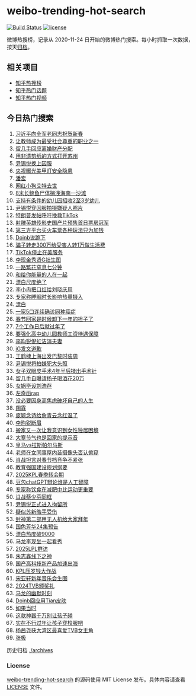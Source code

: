 # weibo-trending-hot-search

[![Build Status](https://github.com/justjavac/weibo-trending-hot-search/workflows/ci/badge.svg?branch=master)](https://github.com/justjavac/weibo-trending-hot-search/actions)
[![license](https://img.shields.io/github/license/justjavac/weibo-trending-hot-search)](https://github.com/justjavac/weibo-trending-hot-search/blob/master/LICENSE)

微博热搜榜，记录从 2020-11-24 日开始的微博热门搜索。每小时抓取一次数据，按天[归档](./archives)。

## 相关项目

- [知乎热搜榜](https://github.com/justjavac/zhihu-trending-top-search)
- [知乎热门话题](https://github.com/justjavac/zhihu-trending-hot-questions)
- [知乎热门视频](https://github.com/justjavac/zhihu-trending-hot-video)

## 今日热门搜索

<!-- BEGIN -->
<!-- 最后更新时间 Mon Jan 20 2025 03:12:06 GMT+0800 (China Standard Time) -->

1. [习近平向全军老同志祝贺新春](https://s.weibo.com//weibo?q=%23%E4%B9%A0%E8%BF%91%E5%B9%B3%E5%90%91%E5%85%A8%E5%86%9B%E8%80%81%E5%90%8C%E5%BF%97%E7%A5%9D%E8%B4%BA%E6%96%B0%E6%98%A5%23&Refer=new_time)
1. [让教师成为最受社会尊重的职业之一](https://s.weibo.com//weibo?q=%23%E8%AE%A9%E6%95%99%E5%B8%88%E6%88%90%E4%B8%BA%E6%9C%80%E5%8F%97%E7%A4%BE%E4%BC%9A%E5%B0%8A%E9%87%8D%E7%9A%84%E8%81%8C%E4%B8%9A%E4%B9%8B%E4%B8%80%23&t=31&band_rank=34&Refer=top)
1. [留几手回应离婚财产分配](https://s.weibo.com//weibo?q=%23%E7%95%99%E5%87%A0%E6%89%8B%E5%9B%9E%E5%BA%94%E7%A6%BB%E5%A9%9A%E8%B4%A2%E4%BA%A7%E5%88%86%E9%85%8D%23&t=31&band_rank=18&Refer=top)
1. [用非遗剪纸的方式打开苏州](https://s.weibo.com//weibo?q=%23%E7%94%A8%E9%9D%9E%E9%81%97%E5%89%AA%E7%BA%B8%E7%9A%84%E6%96%B9%E5%BC%8F%E6%89%93%E5%BC%80%E8%8B%8F%E5%B7%9E%23&t=31&band_rank=3&Refer=top)
1. [尹锡悦换上囚服](https://s.weibo.com//weibo?q=%23%E5%B0%B9%E9%94%A1%E6%82%A6%E6%8D%A2%E4%B8%8A%E5%9B%9A%E6%9C%8D%23&t=31&band_rank=4&Refer=top)
1. [央视曝光美甲灯安全隐患](https://s.weibo.com//weibo?q=%23%E5%A4%AE%E8%A7%86%E6%9B%9D%E5%85%89%E7%BE%8E%E7%94%B2%E7%81%AF%E5%AE%89%E5%85%A8%E9%9A%90%E6%82%A3%23&t=31&band_rank=2&Refer=top)
1. [潘宏](https://s.weibo.com//weibo?q=%E6%BD%98%E5%AE%8F&t=31&band_rank=5&Refer=top)
1. [网红小狗艾特去世](https://s.weibo.com//weibo?q=%23%E7%BD%91%E7%BA%A2%E5%B0%8F%E7%8B%97%E8%89%BE%E7%89%B9%E5%8E%BB%E4%B8%96%23&t=31&band_rank=1&Refer=top)
1. [8米长鲸鱼尸体搁浅海南一沙滩](https://s.weibo.com//weibo?q=%238%E7%B1%B3%E9%95%BF%E9%B2%B8%E9%B1%BC%E5%B0%B8%E4%BD%93%E6%90%81%E6%B5%85%E6%B5%B7%E5%8D%97%E4%B8%80%E6%B2%99%E6%BB%A9%23&t=31&band_rank=27&Refer=top)
1. [支持有条件的幼儿园招收2至3岁幼儿](https://s.weibo.com//weibo?q=%23%E6%94%AF%E6%8C%81%E6%9C%89%E6%9D%A1%E4%BB%B6%E7%9A%84%E5%B9%BC%E5%84%BF%E5%9B%AD%E6%8B%9B%E6%94%B62%E8%87%B33%E5%B2%81%E5%B9%BC%E5%84%BF%23&t=31&band_rank=41&Refer=top)
1. [尹锡悦穿囚服拍摄嫌疑人照片](https://s.weibo.com//weibo?q=%23%E5%B0%B9%E9%94%A1%E6%82%A6%E7%A9%BF%E5%9B%9A%E6%9C%8D%E6%8B%8D%E6%91%84%E5%AB%8C%E7%96%91%E4%BA%BA%E7%85%A7%E7%89%87%23&t=31&band_rank=34&Refer=top)
1. [特朗普发帖呼吁挽救TikTok](https://s.weibo.com//weibo?q=%23%E7%89%B9%E6%9C%97%E6%99%AE%E5%8F%91%E5%B8%96%E5%91%BC%E5%90%81%E6%8C%BD%E6%95%91TikTok%23&t=31&band_rank=11&Refer=top)
1. [射雕英雄传影史国产片预售首日票房冠军](https://s.weibo.com//weibo?q=%23%E5%B0%84%E9%9B%95%E8%8B%B1%E9%9B%84%E4%BC%A0%E5%BD%B1%E5%8F%B2%E5%9B%BD%E4%BA%A7%E7%89%87%E9%A2%84%E5%94%AE%E9%A6%96%E6%97%A5%E7%A5%A8%E6%88%BF%E5%86%A0%E5%86%9B%23&t=31&band_rank=12&Refer=top)
1. [第三方平台买火车票各种玩法只为加钱](https://s.weibo.com//weibo?q=%23%E7%AC%AC%E4%B8%89%E6%96%B9%E5%B9%B3%E5%8F%B0%E4%B9%B0%E7%81%AB%E8%BD%A6%E7%A5%A8%E5%90%84%E7%A7%8D%E7%8E%A9%E6%B3%95%E5%8F%AA%E4%B8%BA%E5%8A%A0%E9%92%B1%23&t=31&band_rank=46&Refer=top)
1. [Doinb说跪下](https://s.weibo.com//weibo?q=%23Doinb%E8%AF%B4%E8%B7%AA%E4%B8%8B%23&t=31&band_rank=16&Refer=top)
1. [骗子转走300万给受害人转1万做生活费](https://s.weibo.com//weibo?q=%23%E9%AA%97%E5%AD%90%E8%BD%AC%E8%B5%B0300%E4%B8%87%E7%BB%99%E5%8F%97%E5%AE%B3%E4%BA%BA%E8%BD%AC1%E4%B8%87%E5%81%9A%E7%94%9F%E6%B4%BB%E8%B4%B9%23&t=31&band_rank=19&Refer=top)
1. [TikTok停止在美服务](https://s.weibo.com//weibo?q=%23TikTok%E5%81%9C%E6%AD%A2%E5%9C%A8%E7%BE%8E%E6%9C%8D%E5%8A%A1%23&t=31&band_rank=32&Refer=top)
1. [李现金秀贤G社生图](https://s.weibo.com//weibo?q=%23%E6%9D%8E%E7%8E%B0%E9%87%91%E7%A7%80%E8%B4%A4G%E7%A4%BE%E7%94%9F%E5%9B%BE%23&t=31&band_rank=7&Refer=top)
1. [一路繁花窒息七分钟](https://s.weibo.com//weibo?q=%E4%B8%80%E8%B7%AF%E7%B9%81%E8%8A%B1%E7%AA%92%E6%81%AF%E4%B8%83%E5%88%86%E9%92%9F&t=31&band_rank=29&Refer=top)
1. [和给你能量的人在一起](https://s.weibo.com//weibo?q=%23%E5%92%8C%E7%BB%99%E4%BD%A0%E8%83%BD%E9%87%8F%E7%9A%84%E4%BA%BA%E5%9C%A8%E4%B8%80%E8%B5%B7%23&t=31&band_rank=10&Refer=top)
1. [漂白尺度绝了](https://s.weibo.com//weibo?q=%E6%BC%82%E7%99%BD%E5%B0%BA%E5%BA%A6%E7%BB%9D%E4%BA%86&t=31&band_rank=12&Refer=top)
1. [李小冉把口红给刘晓庆用](https://s.weibo.com//weibo?q=%E6%9D%8E%E5%B0%8F%E5%86%89%E6%8A%8A%E5%8F%A3%E7%BA%A2%E7%BB%99%E5%88%98%E6%99%93%E5%BA%86%E7%94%A8&t=31&band_rank=21&Refer=top)
1. [专家称睡眠时长影响热量摄入](https://s.weibo.com//weibo?q=%23%E4%B8%93%E5%AE%B6%E7%A7%B0%E7%9D%A1%E7%9C%A0%E6%97%B6%E9%95%BF%E5%BD%B1%E5%93%8D%E7%83%AD%E9%87%8F%E6%91%84%E5%85%A5%23&t=31&band_rank=24&Refer=top)
1. [漂白](https://s.weibo.com//weibo?q=%E6%BC%82%E7%99%BD&t=31&band_rank=33&Refer=top)
1. [一家5口连续确诊同种癌症](https://s.weibo.com//weibo?q=%23%E4%B8%80%E5%AE%B65%E5%8F%A3%E8%BF%9E%E7%BB%AD%E7%A1%AE%E8%AF%8A%E5%90%8C%E7%A7%8D%E7%99%8C%E7%97%87%23&t=31&band_rank=17&Refer=top)
1. [春节回家是时候卸下一年的担子了](https://s.weibo.com//weibo?q=%23%E6%98%A5%E8%8A%82%E5%9B%9E%E5%AE%B6%E6%98%AF%E6%97%B6%E5%80%99%E5%8D%B8%E4%B8%8B%E4%B8%80%E5%B9%B4%E7%9A%84%E6%8B%85%E5%AD%90%E4%BA%86%23&t=31&band_rank=13&Refer=top)
1. [7个工作日后就过年了](https://s.weibo.com//weibo?q=%237%E4%B8%AA%E5%B7%A5%E4%BD%9C%E6%97%A5%E5%90%8E%E5%B0%B1%E8%BF%87%E5%B9%B4%E4%BA%86%23&t=31&band_rank=39&Refer=top)
1. [要强化高中幼儿园教师工资待遇保障](https://s.weibo.com//weibo?q=%23%E8%A6%81%E5%BC%BA%E5%8C%96%E9%AB%98%E4%B8%AD%E5%B9%BC%E5%84%BF%E5%9B%AD%E6%95%99%E5%B8%88%E5%B7%A5%E8%B5%84%E5%BE%85%E9%81%87%E4%BF%9D%E9%9A%9C%23&t=31&band_rank=35&Refer=top)
1. [李昀锐倪虹洁演夫妻](https://s.weibo.com//weibo?q=%23%E6%9D%8E%E6%98%80%E9%94%90%E5%80%AA%E8%99%B9%E6%B4%81%E6%BC%94%E5%A4%AB%E5%A6%BB%23&t=31&band_rank=40&Refer=top)
1. [iG发文道歉](https://s.weibo.com//weibo?q=iG%E5%8F%91%E6%96%87%E9%81%93%E6%AD%89&t=31&band_rank=20&Refer=top)
1. [王鹤棣上海出发巴黎时装周](https://s.weibo.com//weibo?q=%23%E7%8E%8B%E9%B9%A4%E6%A3%A3%E4%B8%8A%E6%B5%B7%E5%87%BA%E5%8F%91%E5%B7%B4%E9%BB%8E%E6%97%B6%E8%A3%85%E5%91%A8%23&t=31&band_rank=41&Refer=top)
1. [尹锡悦将拍嫌犯大头照](https://s.weibo.com//weibo?q=%23%E5%B0%B9%E9%94%A1%E6%82%A6%E5%B0%86%E6%8B%8D%E5%AB%8C%E7%8A%AF%E5%A4%A7%E5%A4%B4%E7%85%A7%23&t=31&band_rank=31&Refer=top)
1. [女子双眼皮手术4年半后揉出手术针](https://s.weibo.com//weibo?q=%23%E5%A5%B3%E5%AD%90%E5%8F%8C%E7%9C%BC%E7%9A%AE%E6%89%8B%E6%9C%AF4%E5%B9%B4%E5%8D%8A%E5%90%8E%E6%8F%89%E5%87%BA%E6%89%8B%E6%9C%AF%E9%92%88%23&t=31&band_rank=37&Refer=top)
1. [留几手自曝请杨子喝酒花20万](https://s.weibo.com//weibo?q=%23%E7%95%99%E5%87%A0%E6%89%8B%E8%87%AA%E6%9B%9D%E8%AF%B7%E6%9D%A8%E5%AD%90%E5%96%9D%E9%85%92%E8%8A%B120%E4%B8%87%23&t=31&band_rank=23&Refer=top)
1. [女娲毕设刘浩存](https://s.weibo.com//weibo?q=%E5%A5%B3%E5%A8%B2%E6%AF%95%E8%AE%BE%E5%88%98%E6%B5%A9%E5%AD%98&t=31&band_rank=47&Refer=top)
1. [左奇函rap](https://s.weibo.com//weibo?q=%23%E5%B7%A6%E5%A5%87%E5%87%BDrap%23&t=31&band_rank=35&Refer=top)
1. [没必要因身高焦虑破坏自己的人生](https://s.weibo.com//weibo?q=%23%E6%B2%A1%E5%BF%85%E8%A6%81%E5%9B%A0%E8%BA%AB%E9%AB%98%E7%84%A6%E8%99%91%E7%A0%B4%E5%9D%8F%E8%87%AA%E5%B7%B1%E7%9A%84%E4%BA%BA%E7%94%9F%23&t=31&band_rank=36&Refer=top)
1. [翔霖](https://s.weibo.com//weibo?q=%E7%BF%94%E9%9C%96&t=31&band_rank=8&Refer=top)
1. [庞颖念诗给詹青云念红温了](https://s.weibo.com//weibo?q=%E5%BA%9E%E9%A2%96%E5%BF%B5%E8%AF%97%E7%BB%99%E8%A9%B9%E9%9D%92%E4%BA%91%E5%BF%B5%E7%BA%A2%E6%B8%A9%E4%BA%86&t=31&band_rank=14&Refer=top)
1. [李昀锐断眉](https://s.weibo.com//weibo?q=%23%E6%9D%8E%E6%98%80%E9%94%90%E6%96%AD%E7%9C%89%23&t=31&band_rank=35&Refer=top)
1. [搬家又一次让我意识到女性独居困境](https://s.weibo.com//weibo?q=%23%E6%90%AC%E5%AE%B6%E5%8F%88%E4%B8%80%E6%AC%A1%E8%AE%A9%E6%88%91%E6%84%8F%E8%AF%86%E5%88%B0%E5%A5%B3%E6%80%A7%E7%8B%AC%E5%B1%85%E5%9B%B0%E5%A2%83%23&t=31&band_rank=48&Refer=top)
1. [大寒节气也是回家的提示音](https://s.weibo.com//weibo?q=%23%E5%A4%A7%E5%AF%92%E8%8A%82%E6%B0%94%E4%B9%9F%E6%98%AF%E5%9B%9E%E5%AE%B6%E7%9A%84%E6%8F%90%E7%A4%BA%E9%9F%B3%23&t=31&band_rank=41&Refer=top)
1. [皇马vs拉斯帕尔马斯](https://s.weibo.com//weibo?q=%23%E7%9A%87%E9%A9%ACvs%E6%8B%89%E6%96%AF%E5%B8%95%E5%B0%94%E9%A9%AC%E6%96%AF%23&t=31&band_rank=48&Refer=top)
1. [老师在女同事屋内装摄像头否认偷窥](https://s.weibo.com//weibo?q=%23%E8%80%81%E5%B8%88%E5%9C%A8%E5%A5%B3%E5%90%8C%E4%BA%8B%E5%B1%8B%E5%86%85%E8%A3%85%E6%91%84%E5%83%8F%E5%A4%B4%E5%90%A6%E8%AE%A4%E5%81%B7%E7%AA%A5%23&t=31&band_rank=6&Refer=top)
1. [肖战坦言对春节档竞争不紧张](https://s.weibo.com//weibo?q=%23%E8%82%96%E6%88%98%E5%9D%A6%E8%A8%80%E5%AF%B9%E6%98%A5%E8%8A%82%E6%A1%A3%E7%AB%9E%E4%BA%89%E4%B8%8D%E7%B4%A7%E5%BC%A0%23&t=31&band_rank=22&Refer=top)
1. [教育强国建设规划纲要](https://s.weibo.com//weibo?q=%23%E6%95%99%E8%82%B2%E5%BC%BA%E5%9B%BD%E5%BB%BA%E8%AE%BE%E8%A7%84%E5%88%92%E7%BA%B2%E8%A6%81%23&t=31&band_rank=42&Refer=top)
1. [2025KPL春季转会期](https://s.weibo.com//weibo?q=%232025KPL%E6%98%A5%E5%AD%A3%E8%BD%AC%E4%BC%9A%E6%9C%9F%23&t=31&band_rank=50&Refer=top)
1. [豆包chatGPT辩论谁是人工智障](https://s.weibo.com//weibo?q=%E8%B1%86%E5%8C%85chatGPT%E8%BE%A9%E8%AE%BA%E8%B0%81%E6%98%AF%E4%BA%BA%E5%B7%A5%E6%99%BA%E9%9A%9C&t=31&band_rank=9&Refer=top)
1. [专家称饮食在减肥中比运动更重要](https://s.weibo.com//weibo?q=%23%E4%B8%93%E5%AE%B6%E7%A7%B0%E9%A5%AE%E9%A3%9F%E5%9C%A8%E5%87%8F%E8%82%A5%E4%B8%AD%E6%AF%94%E8%BF%90%E5%8A%A8%E6%9B%B4%E9%87%8D%E8%A6%81%23&t=31&band_rank=48&Refer=top)
1. [肖战蔡少芬同框](https://s.weibo.com//weibo?q=%23%E8%82%96%E6%88%98%E8%94%A1%E5%B0%91%E8%8A%AC%E5%90%8C%E6%A1%86%23&t=31&band_rank=15&Refer=top)
1. [尹锡悦正式进入拘留所](https://s.weibo.com//weibo?q=%23%E5%B0%B9%E9%94%A1%E6%82%A6%E6%AD%A3%E5%BC%8F%E8%BF%9B%E5%85%A5%E6%8B%98%E7%95%99%E6%89%80%23&t=31&band_rank=45&Refer=top)
1. [疑似苏新皓手受伤](https://s.weibo.com//weibo?q=%23%E7%96%91%E4%BC%BC%E8%8B%8F%E6%96%B0%E7%9A%93%E6%89%8B%E5%8F%97%E4%BC%A4%23&t=31&band_rank=27&Refer=top)
1. [封神第二部用无人机给大家拜年](https://s.weibo.com//weibo?q=%E5%B0%81%E7%A5%9E%E7%AC%AC%E4%BA%8C%E9%83%A8%E7%94%A8%E6%97%A0%E4%BA%BA%E6%9C%BA%E7%BB%99%E5%A4%A7%E5%AE%B6%E6%8B%9C%E5%B9%B4&t=31&band_rank=46&Refer=top)
1. [国色芳华24集预告](https://s.weibo.com//weibo?q=%23%E5%9B%BD%E8%89%B2%E8%8A%B3%E5%8D%8E24%E9%9B%86%E9%A2%84%E5%91%8A%23&t=31&band_rank=28&Refer=top)
1. [漂白热度破9000](https://s.weibo.com//weibo?q=%23%E6%BC%82%E7%99%BD%E7%83%AD%E5%BA%A6%E7%A0%B49000%23&t=31&band_rank=38&Refer=top)
1. [马龙李现坐一起看秀](https://s.weibo.com//weibo?q=%23%E9%A9%AC%E9%BE%99%E6%9D%8E%E7%8E%B0%E5%9D%90%E4%B8%80%E8%B5%B7%E7%9C%8B%E7%A7%80%23&t=31&band_rank=26&Refer=top)
1. [2025LPL群访](https://s.weibo.com//weibo?q=%232025LPL%E7%BE%A4%E8%AE%BF%23&t=31&band_rank=48&Refer=top)
1. [朱志鑫线下之神](https://s.weibo.com//weibo?q=%23%E6%9C%B1%E5%BF%97%E9%91%AB%E7%BA%BF%E4%B8%8B%E4%B9%8B%E7%A5%9E%23&t=31&band_rank=50&Refer=top)
1. [国产高科技新产品加速出海](https://s.weibo.com//weibo?q=%23%E5%9B%BD%E4%BA%A7%E9%AB%98%E7%A7%91%E6%8A%80%E6%96%B0%E4%BA%A7%E5%93%81%E5%8A%A0%E9%80%9F%E5%87%BA%E6%B5%B7%23&t=31&band_rank=3&Refer=top)
1. [KPL压岁钱大作战](https://s.weibo.com//weibo?q=%23KPL%E5%8E%8B%E5%B2%81%E9%92%B1%E5%A4%A7%E4%BD%9C%E6%88%98%23&t=31&band_rank=25&Refer=top)
1. [宋亚轩新年音乐会生图](https://s.weibo.com//weibo?q=%23%E5%AE%8B%E4%BA%9A%E8%BD%A9%E6%96%B0%E5%B9%B4%E9%9F%B3%E4%B9%90%E4%BC%9A%E7%94%9F%E5%9B%BE%23&t=31&band_rank=47&Refer=top)
1. [2024TVB颁奖礼](https://s.weibo.com//weibo?q=%232024TVB%E9%A2%81%E5%A5%96%E7%A4%BC%23&t=31&band_rank=25&Refer=top)
1. [马龙的幽默时刻](https://s.weibo.com//weibo?q=%23%E9%A9%AC%E9%BE%99%E7%9A%84%E5%B9%BD%E9%BB%98%E6%97%B6%E5%88%BB%23&t=31&band_rank=30&Refer=top)
1. [Doinb回应用Tian皮肤](https://s.weibo.com//weibo?q=%23Doinb%E5%9B%9E%E5%BA%94%E7%94%A8Tian%E7%9A%AE%E8%82%A4%23&t=31&band_rank=31&Refer=top)
1. [如果当时](https://s.weibo.com//weibo?q=%E5%A6%82%E6%9E%9C%E5%BD%93%E6%97%B6&t=31&band_rank=36&Refer=top)
1. [这款神器千万别让孩子碰](https://s.weibo.com//weibo?q=%23%E8%BF%99%E6%AC%BE%E7%A5%9E%E5%99%A8%E5%8D%83%E4%B8%87%E5%88%AB%E8%AE%A9%E5%AD%A9%E5%AD%90%E7%A2%B0%23&t=31&band_rank=43&Refer=top)
1. [实在不行过年让孩子穿校服吧](https://s.weibo.com//weibo?q=%E5%AE%9E%E5%9C%A8%E4%B8%8D%E8%A1%8C%E8%BF%87%E5%B9%B4%E8%AE%A9%E5%AD%A9%E5%AD%90%E7%A9%BF%E6%A0%A1%E6%9C%8D%E5%90%A7&t=31&band_rank=44&Refer=top)
1. [杨茜尧获大湾区最喜爱TVB女主角](https://s.weibo.com//weibo?q=%23%E6%9D%A8%E8%8C%9C%E5%B0%A7%E8%8E%B7%E5%A4%A7%E6%B9%BE%E5%8C%BA%E6%9C%80%E5%96%9C%E7%88%B1TVB%E5%A5%B3%E4%B8%BB%E8%A7%92%23&t=31&band_rank=49&Refer=top)
1. [张极](https://s.weibo.com//weibo?q=%E5%BC%A0%E6%9E%81&t=31&band_rank=50&Refer=top)

<!-- END -->

历史归档 [./archives](./archives)

### License

[weibo-trending-hot-search](https://github.com/justjavac/weibo-trending-hot-search) 的源码使用 MIT License
发布。具体内容请查看 [LICENSE](./LICENSE) 文件。
